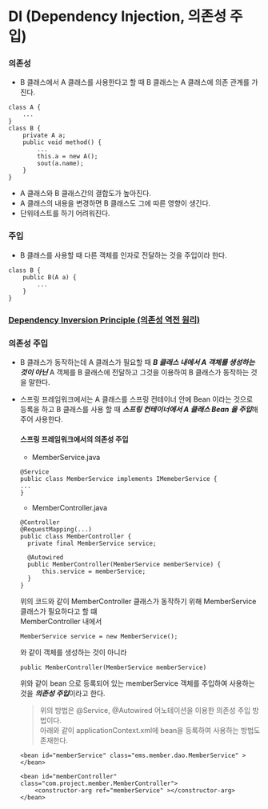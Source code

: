 # DI (Dependency Injection, 의존성 주입)
### 의존성
- B 클래스에서 A 클래스를 사용한다고 할 때 B 클래스는 A 클래스에 의존 관계를 가진다.
```
class A {
    ...
}
class B {
    private A a;
    public void method() {
        ...
        this.a = new A();
        sout(a.name);
    }
}
```  
- A 클래스와 B 클래스간의 결합도가 높아진다.
- A 클래스의 내용을 변경하면 B 클래스도 그에 따른 영향이 생긴다.
- 단위테스트를 하기 어려워진다.

### 주입
- B 클래스를 사용할 때 다른 객체를 인자로 전달하는 것을 주입이라 한다.
```
class B {
    public B(A a) {
        ...
    }
}
```

### [Dependency Inversion Principle (의존성 역전 원리)](../Design%20Pattern/SOLID/Dependency_inversion_principle.md)

### 의존성 주입
- B 클래스가 동작하는데 A 클래스가 필요할 때 ***B 클래스 내에서 A 객체를 생성하는 것이 아닌***
A 객체를 B 클래스에 전달하고 그것을 이용하여 B 클래스가 동작하는 것을 말한다.
- 스프링 프레임워크에서는 A 클래스를 스프링 컨테이너 안에  Bean 이라는 것으로 등록을 하고 
B 클래스를 사용 할 때 ***스프링 컨테이너에서 A 클래스 Bean 을 주입***해주어 사용한다.
    #### 스프링 프레임워크에서의 의존성 주입
    - MemberService.java
    ```
  @Service
  public class MemberService implements IMemeberService {
    ...
  }
  ```
    - MemberController.java
  ```
  @Controller
  @RequestMapping(...)
  public class MemberController {
    private final MemberService service;
  
    @Autowired
    public MemberController(MemberService memberService) {
        this.service = memberService;
    }
  }
  ```
  위의 코드와 같이 MemberController 클래스가 동작하기 위해 MemberService 클래스가 필요하다고 할 떄  
  MemberController 내에서 
  ```
  MemberService service = new MemberService();
  ```
  와 같이 객체를 생성하는 것이 아니라  
  ```
  public MemberController(MemberService memberService)
  ```
  위와 같이 bean 으로 등록되어 있는 memberService 객체를 주입하여 사용하는 것을 ***의존성 주입***이라고 한다.
  
    > 위의 방법은 @Service, @Autowired 어노테이션을 이용한 의존성 주입 방법이다.  
    아래와 같이 applicationContext.xml에 bean을 등록하여 사용하는 방법도 존재한다.
    ```
    <bean id="memberService" class="ems.member.dao.MemberService" ></bean>
    
    <bean id="memberController" class="com.project.member.MemberController">
        <constructor-arg ref="memberService" ></constructor-arg>
    </bean>
    ```

